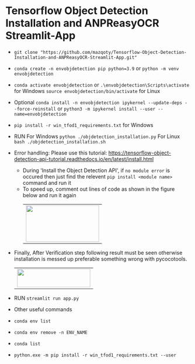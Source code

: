 # Tensorflow Object Detection Installation and ANPReasyOCR Streamlit-App

- `git clone "https://github.com/mazqoty/Tensorflow-Object-Detection-Installation-and-ANPReasyOCR-Streamlit-App.git"`
- `conda create -n envobjdetection pip python=3.9` or `python -m venv envobjdetection`
- `conda activate envobjdetection` or `.\envobjdetection\Scripts\activate` for Windows `source envobjdetection/bin/activate` for Linux
-  Optional `conda install -n envobjdetection ipykernel --update-deps --force-reinstall` or `python3 -m ipykernel install --user --name=envobjdetection`
- `pip install -r win_tfod1_requirements.txt` for Windows
- RUN
    For Windows `python ./objdetection_installation.py`
    For Linux `bash ./objdetection_installation.sh`
- Error handling: Please use this tutorial: https://tensorflow-object-detection-api-tutorial.readthedocs.io/en/latest/install.html
    - During 'Install the Object Detection API',  if `no module error` is occured then just find the relevent `pip install <module name>` command and run it
    - To speed up, comment out lines of code as shown in the figure below and run it again
        <table style="width:100%">
            <tr>
                <td><img src="https://i.imgur.com/AZYIThD.jpg" width="200px" height=100px/></td>
            </tr>
        </table>
- Finally, After Verification step following result must be seen otherwise installation is messed up preferable something wrong with pycocotools.
    <table style="width:100%">
        <tr>
            <td><img src="https://i.imgur.com/uRsX4Q7.jpg" width="200px" height=50px/></td>
        </tr>
    </table>
- RUN `streamlit run app.py`

- Other useful commands
- `conda env list`
- `conda env remove -n ENV_NAME`
- `conda list`
- `python.exe -m pip install -r win_tfod1_requirements.txt --user`


